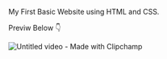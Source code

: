My First Basic Website using HTML and CSS.

Previw Below 👇

![Untitled video - Made with Clipchamp](https://github.com/user-attachments/assets/4da92a9a-f6f3-428a-81f3-6fcd67ff36c4)
